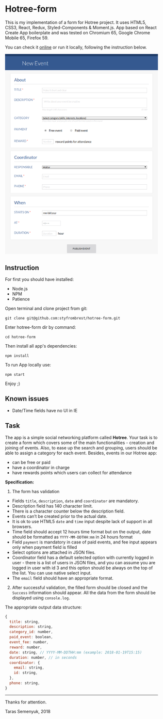 # Hotree-form

This is my implementation of a form for Hotree project.
It uses HTML5, CSS3, React, Redux, Styled-Components & Moment.js.
App based on React Create App boilerplate and was tested on Chromium 65, Google Chrome Mobile 65, Firefox 59.

You can check it [online](https://mydebian.tk/hotree-form/index.html) or run it locally, following the instruction below.

![Screenshot](./public/screenshot.png 'Screenshot')

## Instruction

For first you should have installed:

* Node.js
* NPM
* Patience

Open terminal and clone project from git:

`git clone git@github.com:styfrombrest/hotree-form.git`

Enter hotree-form dir by command:

`cd hotree-form`

Then install all app's dependencies:

`npm install`

To run App locally use:

`npm start`

Enjoy ;)

## Known issues

* Date/Time fields have no UI in IE

## Task

The app is a simple social networking platform called **Hotree**. Your task is to create a
form which covers some of the main functionalities - creation and joining of events. Also, to
ease up the search and grouping, users should be able to assign a category for each event.
Besides, events in our Hotree app:

* can be free or paid
* have a coordinator in charge
* have rewards points which users can collect for attendance

**Specification:**

1.  The form has validation

* Fields `title`, `description`, `date` and `coordinator` are mandatory.
* Description field has 140 character limit.
* There is a character counter below the description field.
* Events can’t be created prior to the actual date.
* It is ok to use HTML5 `date` and `time` input despite lack of support in all browsers.
* Time field should accept 12 hours time format but on the output, date should be formatted as `YYYY-MM-DDTHH:mm` in 24 hours format
* Field `payment` is mandatory in case of paid events, and fee input appears only when payment
  field is filled
* Select options are attached in JSON files.
* Coordinator field has a default selected option with currently logged in user - there is a list of users in JSON files, and you can assume you are logged in user with id 3 and this option should be always on the top of the list. You can use native select input.
* The `email` field should have an appropriate format.

2.  After successful validation, the filled form should be closed and the `Success` information should appear. All the data from the form should be displayed using `console.log`.

The appropriate output data structure:

```js
{
  title: string,
  description: string,
  category_id: number,
  paid_event: boolean,
  event_fee: number,
  reward: number,
  date: string, // YYYY-MM-DDTHH:mm (example: 2018-01-19T15:15)
  duration: number, // in seconds
  coordinator: {
    email: string,
    id: string,
  },
  phone: string,
}
```

---

Thanks for attention.

Taras Semenyuk, 2018
